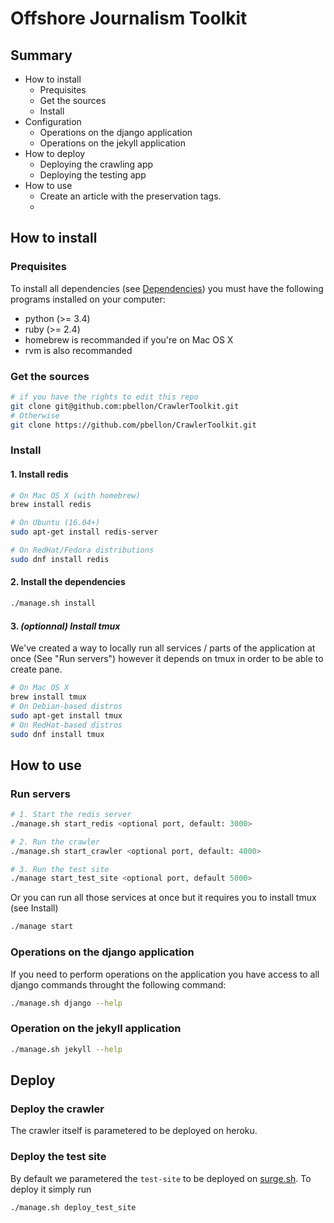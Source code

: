 # Offshore Journalism Toolkit

## Summary
- How to install
  - Prequisites
  - Get the sources
  - Install
- Configuration
  - Operations on the django application
  - Operations on the jekyll application
- How to deploy
  - Deploying the crawling app
  - Deploying the testing app
- How to use
  - Create an article with the preservation tags. 
  - 



## How to install
### Prequisites
To install all dependencies (see [Dependencies]()) you must have the following programs installed on your computer:

- python (>= 3.4)
- ruby (>= 2.4)
- homebrew is recommanded if you're on Mac OS X
- rvm is also recommanded

### Get the sources
```sh
# if you have the rights to edit this repo
git clone git@github.com:pbellon/CrawlerToolkit.git
# Otherwise
git clone https://github.com/pbellon/CrawlerToolkit.git

```

### Install
#### 1. Install redis
```sh
# On Mac OS X (with homebrew)
brew install redis

# On Ubuntu (16.04+) 
sudo apt-get install redis-server

# On RedHat/Fedora distributions
sudo dnf install redis
```

#### 2. Install the dependencies
```sh
./manage.sh install
```

#### 3. *(optionnal) Install tmux*
We've created a way to locally run all services / parts of the application at once (See "Run servers") however it depends on tmux in order to be able to create pane.

```sh
# On Mac OS X
brew install tmux
# On Debian-based distros
sudo apt-get install tmux
# On RedHat-based distros
sudo dnf install tmux 
``` 

## How to use

### Run servers 

```sh
# 1. Start the redis server
./manage.sh start_redis <optional port, default: 3000>

# 2. Run the crawler
./manage.sh start_crawler <optional port, default: 4000>

# 3. Run the test site
./manage start_test_site <optional port, default 5000>
``` 

Or you can run all those services at once but it requires you to install tmux (see Install)
```sh
./manage start
```


### Operations on the django application
If you need to perform operations on the application you have access to all django commands throught the following command:
```sh
./manage.sh django --help
```

### Operation on the jekyll application
```sh
./manage.sh jekyll --help
```

## Deploy

### Deploy the crawler
The crawler itself is parametered to be deployed on heroku.

### Deploy the test site
By default we parametered the `test-site` to be deployed on [surge.sh](http://surge.sh).
To deploy it simply run
```sh
./manage.sh deploy_test_site
```

## 
